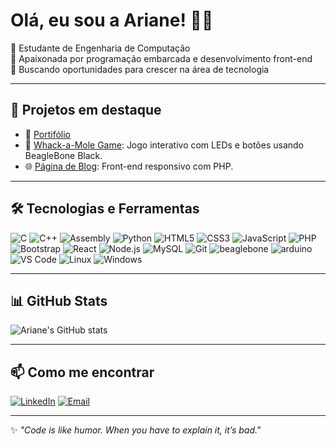 # Olá, eu sou a Ariane! 👩‍💻

💼 Estudante de Engenharia de Computação  
🎯 Apaixonada por programação embarcada e desenvolvimento front-end  
🚀 Buscando oportunidades para crescer na área de tecnologia

---

## 🚧 Projetos em destaque
- 📄 [Portifólio](https://arianesilva10.github.io/portifolio/)
- 🔨 [Whack-a-Mole Game](https://github.com/ArianeSilva10/projeto-whack-a-mole): Jogo interativo com LEDs e botões usando BeagleBone Black.
- 🌐 [Página de Blog](https://github.com/ArianeSilva10/projeto_avancado_PHP_blog): Front-end responsivo com PHP.

---

## 🛠️ Tecnologias e Ferramentas

![C](https://img.shields.io/badge/C-00599C?style=flat&logo=c&logoColor=white)
![C++](https://img.shields.io/badge/C++-00599C?style=flat&logo=c%2b%2b&logoColor=white)
![Assembly](https://img.shields.io/badge/Assembly-6E4C13?style=flat&logo=gnuassembly&logoColor=white)
![Python](https://img.shields.io/badge/Python-3776AB?style=flat&logo=python&logoColor=white)
![HTML5](https://img.shields.io/badge/HTML5-E34F26?style=flat&logo=html5&logoColor=white)
![CSS3](https://img.shields.io/badge/CSS3-1572B6?style=flat&logo=css3&logoColor=white)
![JavaScript](https://img.shields.io/badge/JavaScript-F7DF1E?style=flat&logo=javascript&logoColor=black)
![PHP](https://img.shields.io/badge/PHP-777BB4?style=flat&logo=php&logoColor=white)
![Bootstrap](https://img.shields.io/badge/Bootstrap-7952B3?style=flat&logo=bootstrap&logoColor=white)
![React](https://img.shields.io/badge/React-20232A?style=flat&logo=react&logoColor=61DAFB)
![Node.js](https://img.shields.io/badge/Node.js-339933?style=flat&logo=nodedotjs&logoColor=white)
![MySQL](https://img.shields.io/badge/MySQL-4479A1?style=flat&logo=mysql&logoColor=white)
![Git](https://img.shields.io/badge/Git-F05032?style=flat&logo=git&logoColor=white)
![beaglebone](https://img.shields.io/badge/Beaglebone-2f4f2f?style=flat&logo=beaglebone&logoColor=white)
![arduino](https://img.shields.io/badge/Arduino-2f4f9f?style=flat&logo=beaglebone&logoColor=white)
![VS Code](https://img.shields.io/badge/VS_Code-007ACC?style=flat&logo=visual-studio-code&logoColor=white)
![Linux](https://img.shields.io/badge/Linux-FCC624?style=flat&logo=linux&logoColor=black)
![Windows](https://img.shields.io/badge/Windows-0078D6?style=flat&logo=windows&logoColor=white)



---

## 📊 GitHub Stats

![Ariane's GitHub stats](https://github-readme-stats.vercel.app/api?username=ArianeSilva10&show_icons=true&theme=radical)

---

## 📫 Como me encontrar

[![LinkedIn](https://img.shields.io/badge/-LinkedIn-0077B5?style=flat&logo=linkedin&logoColor=white)](https://linkedin.com/in/ariane-silva-baa827282)
[![Email](https://img.shields.io/badge/-Email-c81c6f?style=flat&logo=gmail&logoColor=white)](mailto:arianeeng2023@gmail.com)

---

✨ _"Code is like humor. When you have to explain it, it’s bad."_  
